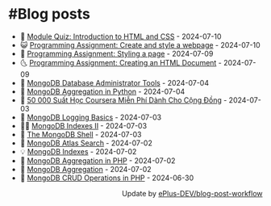 # #Blog posts
<!-- BLOG-POST-LIST:START -->
- 🧰 [Module Quiz: Introduction to HTML and CSS](https://eplus.dev/module-quiz-introduction-to-html-and-css) - 2024-07-10
- 😺 [Programming Assignment: Create and style a webpage](https://eplus.dev/programming-assignment-create-and-style-a-webpage) - 2024-07-10
- 🗽 [Programming Assignment: Styling a page](https://eplus.dev/programming-assignment-styling-a-page) - 2024-07-09
- 🌜 [Programming Assignment: Creating an HTML Document](https://eplus.dev/programming-assignment-creating-an-html-document) - 2024-07-09
- 📝 [MongoDB Database Administrator Tools](https://eplus.dev/mongodb-database-administrator-tools) - 2024-07-04
- 🚀 [MongoDB Aggregation in Python](https://eplus.dev/mongodb-aggregation-in-python) - 2024-07-04
- 💼 [50 000 Suất Học Coursera Miễn Phí Dành Cho Cộng Đồng](https://eplus.dev/50-000-suat-hoc-coursera-mien-phi-danh-cho-cong-dong) - 2024-07-03
- 🦣 [MongoDB Logging Basics](https://eplus.dev/mongodb-logging-basics) - 2024-07-03
- 👨‍🏫 [MongoDB Indexes II](https://eplus.dev/mongodb-indexes-ii) - 2024-07-03
- 🔭 [The MongoDB Shell](https://eplus.dev/the-mongodb-shell) - 2024-07-03
- 🤡 [MongoDB Atlas Search](https://eplus.dev/mongodb-atlas-search) - 2024-07-02
- 💡 [MongoDB Indexes](https://eplus.dev/mongodb-indexes) - 2024-07-02
- 🦣 [MongoDB Aggregation in PHP](https://eplus.dev/mongodb-aggregation-in-php) - 2024-07-02
- 💪 [MongoDB Aggregation](https://eplus.dev/mongodb-aggregation) - 2024-07-02
- 🤡 [MongoDB CRUD Operations in PHP](https://eplus.dev/mongodb-crud-operations-in-php) - 2024-06-30<!-- BLOG-POST-LIST:END -->
<div align="right">
  Update by <a target="_blank"
    href="https://github.com/ePlus-DEV/blog-post-workflow">ePlus-DEV/blog-post-workflow</a>
</div>
